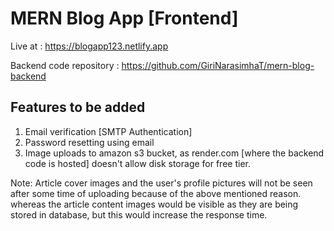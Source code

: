 # MERN Blog App [Frontend]

Live at : https://blogapp123.netlify.app

Backend code repository : https://github.com/GiriNarasimhaT/mern-blog-backend

## Features to be added
1.	Email verification [SMTP Authentication]
2.	Password resetting using email
3.	Image uploads to amazon s3 bucket, as render.com [where the backend code is hosted] doesn't allow disk storage for free tier.

Note: Article cover images and the user's profile pictures will not be seen after some time of uploading because of the above mentioned reason. whereas the article content images would be visible as they are being stored in database, but this would increase the response time.
